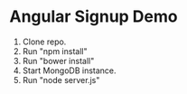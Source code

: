 # Angular Signup Demo

1. Clone repo.
2. Run "npm install"
3. Run "bower install"
4. Start MongoDB instance.
5. Run "node server.js"
